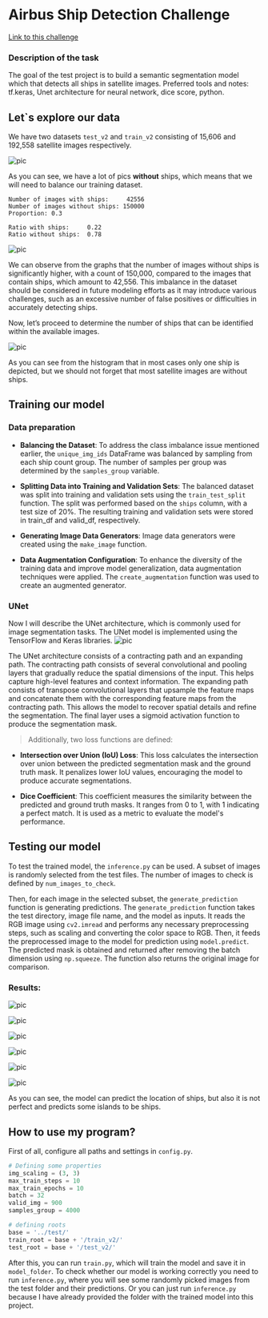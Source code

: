 # Airbus Ship Detection Challenge

[Link to this challenge](https://www.kaggle.com/competitions/airbus-ship-detection/overview/description)

### Description of the task

The goal of the test project is to build a semantic segmentation model which that detects all ships in satellite images.
Preferred tools and notes: tf.keras, Unet architecture for neural network, dice score, python.

## Let`s explore our data

We have two datasets `test_v2` and `train_v2` consisting of 15,606 and 192,558 satellite images respectively.

![pic](/images/output.png)

As you can see, we have a lot of pics **without** ships, which means that we will need to balance our training dataset.

```
Number of images with ships:     42556 
Number of images without ships: 150000
Proportion: 0.3

Ratio with ships:     0.22
Ratio without ships:  0.78
```

![pic](/images/proportion.png)

We can observe from the graphs that the number of images without ships is significantly higher, with a count of 150,000,
compared to the images that contain ships, which amount to 42,556. This imbalance in the dataset should be considered in
future modeling efforts as it may introduce various challenges, such as an excessive number of false positives or
difficulties in accurately detecting ships.

Now, let’s proceed to determine the number of ships that can be identified within the available images.

![pic](/images/amount.png)

As you can see from the histogram that in most cases only one ship is depicted, but we should not forget that most
satellite images are without ships.

## Training our model

### Data preparation

- **Balancing the Dataset**: To address the class imbalance issue mentioned earlier, the `unique_img_ids` DataFrame was
  balanced by sampling from each ship count group. The number of samples per group was determined by the `samples_group`
  variable.

- **Splitting Data into Training and Validation Sets**: The balanced dataset was split into training and validation sets
  using the `train_test_split` function. The split was performed based on the `ships` column, with a test size of 20%.
  The
  resulting training and validation sets were stored in train_df and valid_df, respectively.

- **Generating Image Data Generators**: Image data generators were created using the `make_image` function.

- **Data Augmentation Configuration**: To enhance the diversity of the training data and improve model generalization,
  data augmentation techniques were applied. The `create_augmentation` function was used to create an augmented
  generator.

### UNet

Now I will describe the UNet architecture, which is commonly used for image segmentation tasks. The UNet model is
implemented using the TensorFlow and Keras libraries.
![pic](/images/unet.png)

The UNet architecture consists of a contracting path and an expanding path. The contracting path consists of several
convolutional and pooling layers that gradually reduce the spatial dimensions of the input. This helps capture
high-level features and context information. The expanding path consists of transpose convolutional layers that
upsample the feature maps and concatenate them with the corresponding feature maps from the contracting path. This
allows the model to recover spatial details and refine the segmentation. The final layer uses a sigmoid activation
function to produce the segmentation mask.

> Additionally, two loss functions are defined:

- **Intersection over Union (IoU) Loss**: This loss calculates the intersection over union between the predicted
  segmentation
  mask and the ground truth mask. It penalizes lower IoU values, encouraging the model to produce accurate
  segmentations.

- **Dice Coefficient**: This coefficient measures the similarity between the predicted and ground truth masks. It ranges
  from
  0 to 1, with 1 indicating a perfect match. It is used as a metric to evaluate the model's performance.

## Testing our model

To test the trained model, the `inference.py` can be used. A subset of images is randomly selected from the test files.
The number of images to check is defined by `num_images_to_check`.

Then, for each image in the selected subset, the `generate_prediction` function is generating predictions.
The `generate_prediction`
function takes the test directory, image file name, and the model as inputs. It reads the RGB image using `cv2.imread`
and performs any necessary preprocessing steps, such as scaling and converting the color space to RGB. Then, it feeds
the preprocessed image to the model for prediction using `model.predict`. The predicted mask is obtained and returned
after removing the batch dimension using `np.squeeze`. The function also returns the original image for comparison.

### Results:

![pic](images/inference1.png)

![pic](images/inference2.png)

![pic](images/inference3.png)

![pic](images/inference4.png)

![pic](images/inference5.png)

![pic](images/inference6.png)

As you can see, the model can predict the location of ships, but also it is not perfect and predicts some islands to be
ships.

## How to use my program?

First of all, configure all paths and settings in `config.py`.

```python
# Defining some properties
img_scaling = (3, 3)
max_train_steps = 10
max_train_epochs = 10
batch = 32
valid_img = 900
samples_group = 4000

# defining roots
base = '../test/'
train_root = base + '/train_v2/'
test_root = base + '/test_v2/'
```

After this, you can run `train.py`, which will train the model and save it in `model_folder`. To check whether our model
is working correctly you need to run `inference.py`, where you will see some randomly picked images from the test folder
and their predictions. Or you can just run `inference.py` because I have already provided the folder with the trained
model into this project.
